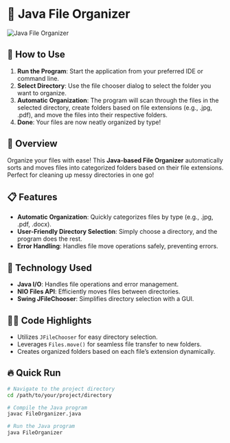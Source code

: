 # 📂 Java File Organizer

![Java File Organizer](https://youranimatediconlink.com) <!-- Replace with an actual animated icon link -->

## 🔄 How to Use

1. **Run the Program**: Start the application from your preferred IDE or command line.
2. **Select Directory**: Use the file chooser dialog to select the folder you want to organize.
3. **Automatic Organization**: The program will scan through the files in the selected directory, create folders based on file extensions (e.g., .jpg, .pdf), and move the files into their respective folders.
4. **Done**: Your files are now neatly organized by type!

## 🚀 Overview

Organize your files with ease! This **Java-based File Organizer** automatically sorts and moves files into categorized folders based on their file extensions. Perfect for cleaning up messy directories in one go!

## 📋 Features

- **Automatic Organization**: Quickly categorizes files by type (e.g., .jpg, .pdf, .docx).
- **User-Friendly Directory Selection**: Simply choose a directory, and the program does the rest.
- **Error Handling**: Handles file move operations safely, preventing errors.

## 🔧 Technology Used

- **Java I/O**: Handles file operations and error management.
- **NIO Files API**: Efficiently moves files between directories.
- **Swing JFileChooser**: Simplifies directory selection with a GUI.

## 👨‍💻 Code Highlights

- Utilizes `JFileChooser` for easy directory selection.
- Leverages `Files.move()` for seamless file transfer to new folders.
- Creates organized folders based on each file’s extension dynamically.

## 🔥 Quick Run

```bash
# Navigate to the project directory
cd /path/to/your/project/directory

# Compile the Java program
javac FileOrganizer.java

# Run the Java program
java FileOrganizer
